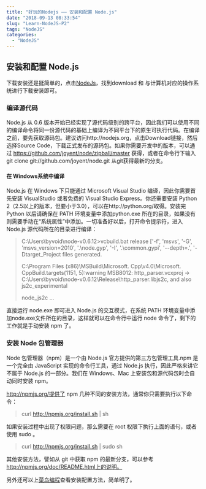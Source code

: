 ```yaml
---
title: "好玩的Nodejs —— 安装和配置 Node.js"
date: "2018-09-13 08:33:54"
slug: "Learn-NodeJS-P2"
tags: "NodeJS"
categories:
  - "NodeJS"
---
```


## 安装和配置 Node.js

下载安装还是挺简单的，点击[NodeJs](http://nodejs.org)，找到download 和 与计算机对应的操作系统进行下载安装即可。

### 编译源代码

Node.js 从 0.6 版本开始已经实现了源代码级别的跨平台，因此我们可以使用不同的编译命令将同一份源代码的基础上编译为不同平台下的原生可执行代码。在编译之前，要先获取源码包。建议访问http://nodejs.org，点击Download链接，然后选择Source Code，下载正式发布的源码包。如果你需要开发中的版本，可以通过
https://github.com/joyent/node/zipball/master 获得，或者在命令行下输入 git clone git://github.com/joyent/node.git 从git获得最新的分支。

#### 在 Windows系统中编译

Node.js 在 Windows 下只能通过 Microsoft Visual Studio 编译，因此你需要首先安装 VisualStudio 或者免费的 Visual Studio Express。你还需要安装 Python 2（2.5以上的版本，但要小于3.0），可以在http://python.org/取得。安装完 Python 以后请确保在 PATH 环境变量中添加python.exe 所在的目录，如果没有则需要手动在“系统属性”中添加。一切准备好以后，打开命令提示符，进入 Node.js 源代码所在的目录进行编译：

> C:\Users\byvoid\node-v0.6.12>vcbuild.bat release
> ['-f', 'msvs', '-G', 'msvs_version=2010', '.\\node.gyp', '-I', '.\\common.gypi', '--depth=.', '-Dtarget_Project files generated.
>
> C:\Program Files (x86)\MSBuild\Microsoft. Cpp\v4.0\Microsoft. CppBuild.targets(1151, 5):warning MSB8012: http_parser.vcxproj -> C:\Users\byvoid\node-v0.6.12\Release\http_parser.libjs2c, and also js2c_experimental
>
> node_js2c
> ...

直接运行 node.exe 即可进入 Node.js 的交互模式，在系统 PATH 环境变量中添加node.exe文件所在的目录，这样就可以在命令行中运行 node 命令了，剩下的工作就是手动安装 npm 了。

### 安装 Node 包管理器

Node 包管理器（npm）是一个由 Node.js 官方提供的第三方包管理工具.npm 是一个完全由 JavaScript 实现的命令行工具，通过 Node.js 执行，因此严格来讲它不属于 Node.js 的一部分。我们在 Windows、Mac 上安装包和源代码包时会自动同时安装 npm。

http://npmjs.org/提供了 npm 几种不同的安装方法，通常你只需要执行以下命令：

> curl http://npmjs.org/install.sh | sh

如果安装过程中出现了权限问题，那么需要在 root 权限下执行上面的语句，或者使用 sudo 。

> curl http://npmjs.org/install.sh | sudo sh

其他安装方法，譬如从 git 中获取 npm 的最新分支，可以参考 http://npmjs.org/doc/README.html上的说明。

另外还可以上[菜鸟编程](http://www.runoob.com/nodejs/nodejs-install-setup.html)查看安装配置方法，简单明了。
